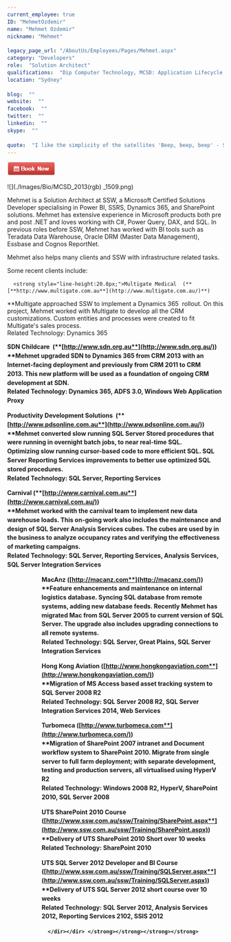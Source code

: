 ```yaml
---
current_employee: true
ID: "MehmetOzdemir"
name: "Mehmet Ozdemir"
nickname: "Mehmet"

legacy_page_url: "/AboutUs/Employees/Pages/Mehmet.aspx"
category: "Developers"
role:  "Solution Architect"
qualifications:  "Dip Computer Technology, MCSD: Application Lifecycle Management"
location: "Sydney"

blog:  ""
website:  ""
facebook:  ""
twitter:  ""
linkedin:  ""
skype:  ""

quote:  "I like the simplicity of the satellites 'Beep, beep, beep' - Sputnik"
---
```


[![BookNow.png](./Images/Bio/BookNow.png)](http://veethere.com/With/MehmetOzdemir) 
  

![](./Images/Bio/MCSD_2013(rgb) 
_1509.png) 

Mehmet is a Solution Architect at SSW, a Microsoft Certified Solutions Developer specialising in Power BI, SSRS, Dynamics 365, and SharePoint solutions. Mehmet has extensive experience in Microsoft products both pre and post .NET and loves working with C#, Power Query, DAX, and SQL. In previous roles before SSW, Mehmet has worked with BI tools such as Teradata Data Warehouse, Oracle DRM (Master Data Management), Essbase and Cognos ReportNet.

Mehmet also helps many clients and SSW with infrastructure related tasks.

Some recent clients include:

      <strong style="line-height:20.8px;">Multigate Medical  (**[**http://www.multigate.com.au**](http://www.multigate.com.au/)**)  
**Multigate approached SSW to implement a Dynamics 365  rollout. On this project, Mehmet worked with Multigate to develop all the CRM customizations. Custom entities and processes were created to fit Multigate's sales process.  
Related Technology: Dynamics 365

 <strong style="line-height:20.8px;">SDN Childcare  (**[**http://www.sdn.org.au**](http://www.sdn.org.au/)**)  
**Mehmet 
    upgraded SDN to 
       Dynamics 365 from CRM 2013 with an Internet-facing deployment and previously from CRM 2011 to CRM 2013. This new platform will be used as a foundation of ongoing CRM development at SDN.  
Related Technology: Dynamics 365, ADFS 3.0, Windows Web Application Proxy

 <strong style="line-height:20.8px;">Productivity Development Solutions  (**[**http://www.pdsonline.com.au**](http://www.pdsonline.com.au/)**)  
**Mehmet converted slow running SQL Server Stored procedures that were running in overnight batch jobs, to near real-time SQL. Optimizing slow running cursor-based code to more efficient SQL. SQL Server Reporting Services improvements to better use optimized SQL stored procedures.  
Related Technology: SQL Server, Reporting Services

 <strong style="line-height:20.8px;">Carnival (**[**http://www.carnival.com.au**](http://www.carnival.com.au/)**)  
**Mehmet worked with the carnival team to implement new data warehouse loads. This on-going work also includes the maintenance and design of SQL Server Analysis Services cubes. The cubes are used by in the business to analyze occupancy rates and verifying the effectiveness of marketing campaigns.  
Related Technology: SQL Server, Reporting Services, Analysis Services, SQL Server Integration Services

   <dir><dir>

 **MacAnz (**[**http://macanz.com**](http://macanz.com/)**)  
 **Feature enhancements and maintenance on internal logistics database. Syncing SQL database from remote systems, adding new database feeds. Recently Mehmet has migrated Mac from SQL Server 2005 to current version of SQL Server. The upgrade also includes upgrading connections to all remote systems.  
Related Technology: SQL Server, Great Plains, SQL Server Integration Services

 **Hong Kong Aviation (**[**http://www.hongkongaviation.com**](http://www.hongkongaviation.com/)**)  
 **Migration of MS Access based asset tracking system to SQL Server 2008 R2  
Related Technology: SQL Server 2008 R2, SQL Server Integration Services 2014, Web Services

 **Turbomeca (**[**http://www.turbomeca.com**](http://www.turbomeca.com/)**)  
 **Migration of SharePoint 2007 intranet and Document workflow system to SharePoint 2010. Migrate from single server to full farm deployment; with separate development, testing and production servers, all virtualised using HyperV R2  
Related Technology: Windows 2008 R2, HyperV, SharePoint 2010, SQL Server 2008

 **UTS SharePoint 2010 Course (**[**http://www.ssw.com.au/ssw/Training/SharePoint.aspx**](http://www.ssw.com.au/ssw/Training/SharePoint.aspx)**)  
 **Delivery of UTS SharePoint 2010 Short over 10 weeks  
Related Technology: SharePoint 2010

 **UTS SQL Server 2012 Developer and BI Course (**[**http://www.ssw.com.au/ssw/Training/SQLServer.aspx**](http://www.ssw.com.au/ssw/Training/SQLServer.aspx)**)  
 **Delivery of UTS SQL Server 2012 short course over 10 weeks  
Related Technology: SQL Server 2012, Analysis Services 2012, Reporting Services 2102, SSIS 2012

      </dir></dir> </strong></strong></strong></strong>